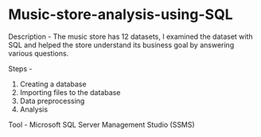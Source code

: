 # Music-store-analysis-using-SQL

Description - 
  The music store has 12 datasets, I examined the dataset with SQL and helped the store understand its business goal by answering various questions.   

Steps - 
  1. Creating a database
  2. Importing files to the database
  3. Data preprocessing
  4. Analysis

Tool - Microsoft SQL Server Management Studio (SSMS)

